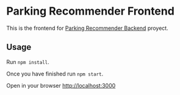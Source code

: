 # Parking Recommender Frontend
This is the frontend for [Parking Recommender Backend](https://github.com/chirichignoa/Backend-ParkingRecommender "Github") proyect.

## Usage
Run `npm install`.

Once you have finished run `npm start`.

Open in your browser [http://localhost:3000](http://localhost:3000)